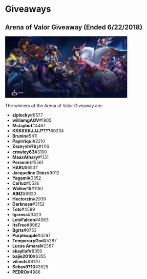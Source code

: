 # Giveaways



## Arena of Valor Giveaway \(Ended 6/22/2018\)

![](.gitbook/assets/image%20%287%29.png)

The winners of the Arena of Valor Giveaway are:

*  **ziplocky**\#6577
*  **williamgAOV**\#1805
*  **MrJaybot**\#4467
*  **KKKKKKJJJJ????**\#0334
*  **Brunin**\#5411
*  **Papirriqui**\#2210
*  **ZคzคץยรยŦ6ȝ**\#1116
*  **crowley63**\#3100
*  **MaaxAthary**\#1131
*  **Peramint**\#5561
*  **HARU**\#6537
*  **Jacqueline Diniz**\#9012
*  **Yagami**\#0352
*  **Carluz**\#0526
*  **Walker15**\#1160
*  **AINZ**\#6920
*  **Hectorzin**\#2939
*  **Darkness**\#3152
*  **Toto**\#4589
*  **Igcross**\#3423
*  **LoinFalcon**\#4063
*  **ItsFree**\#8982
*  **Bgrts**\#0753
*  **Purpleapple**\#4297
*  **TemporaryGod**\#5287
*  **Lucas Amaral**\#2367
*  **skayllof**\#8356
*  **bajie2010**\#6355
*  **vilmots**\#8170
*  **Sebas9710**\#3525
*  **PEDRO**\#4986

